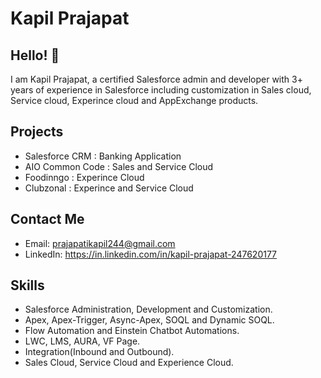 # Kapil Prajapat

## Hello! 👋

I am Kapil Prajapat, a certified Salesforce admin and developer with 3+ years of experience in Salesforce including customization in Sales cloud, Service cloud, Experince cloud and AppExchange products.

## Projects

*   Salesforce CRM   : Banking Application
*   AIO Common Code  : Sales and Service Cloud
*   Foodinngo        : Experince Cloud
*   Clubzonal        : Experince and Service Cloud

## Contact Me

*   Email: prajapatikapil244@gmail.com
*   LinkedIn: https://in.linkedin.com/in/kapil-prajapat-247620177

## Skills

*   Salesforce Administration, Development and Customization.
*   Apex, Apex-Trigger, Async-Apex, SOQL and Dynamic SOQL.
*   Flow Automation and Einstein Chatbot Automations.
*   LWC, LMS, AURA, VF Page.
*   Integration(Inbound and Outbound).
*   Sales Cloud, Service Cloud and Experience Cloud.
